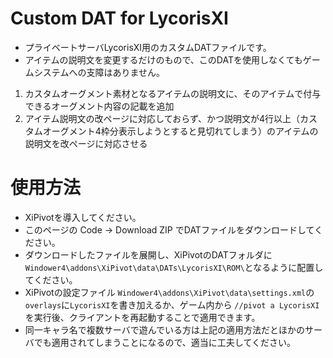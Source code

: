 # Custom DAT for LycorisXI

- プライベートサーバLycorisXI用のカスタムDATファイルです。
- アイテムの説明文を変更するだけのもので、このDATを使用しなくてもゲームシステムへの支障はありません。
1. カスタムオーグメント素材となるアイテムの説明文に、そのアイテムで付与できるオーグメント内容の記載を追加
1. アイテム説明文の改ページに対応しておらず、かつ説明文が4行以上（カスタムオーグメント4枠分表示しようとすると見切れてしまう）のアイテムの説明文を改ページに対応させる

# 使用方法

- XiPivotを導入してください。
- このページの Code -> Download ZIP でDATファイルをダウンロードしてください。
- ダウンロードしたファイルを展開し、XiPivotのDATフォルダに `Windower4\addons\XiPivot\data\DATs\LycorisXI\ROM\`となるように配置してください。
- XiPivotの設定ファイル `Windower4\addons\XiPivot\data\settings.xml`の`overlays`に`LycorisXI`を書き加えるか、ゲーム内から `//pivot a LycorisXI`を実行後、クライアントを再起動することで適用できます。
- 同一キャラ名で複数サーバで遊んでいる方は上記の適用方法だとほかのサーバでも適用されてしまうことになるので、適当に工夫してください。
